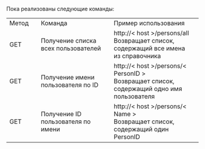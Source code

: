 Пока реализованы следующие команды:
<table>
	<tr>
		<td> Метод <td/>
		<td> Команда <td/>
		<td> Пример использования <td/>
	<tr/>
	<tr>
		<td> GET <td/>
		<td> Получение списка всех пользователей <td/>
		<td> http://< host >/persons/all <br>
			Возвращает список, содержащий все имена из справочника
		<td/>
	<tr/>
	<tr>
		<td> GET <td/>
		<td> Получение имени пользователя по ID <td/>
		<td> http://< host >/persons/< PersonID > <br>
			Возвращает список, содержащий одно имя пользователя
		<td/>
	<tr/>
	<tr>
		<td> GET <td/>
		<td> Получение ID пользователя по имени <td/>
		<td> http://< host >/persons/< Name > <br>
			Возвращает список, содержащий один PersonID
		<td/>
	<tr/>
<table/>
